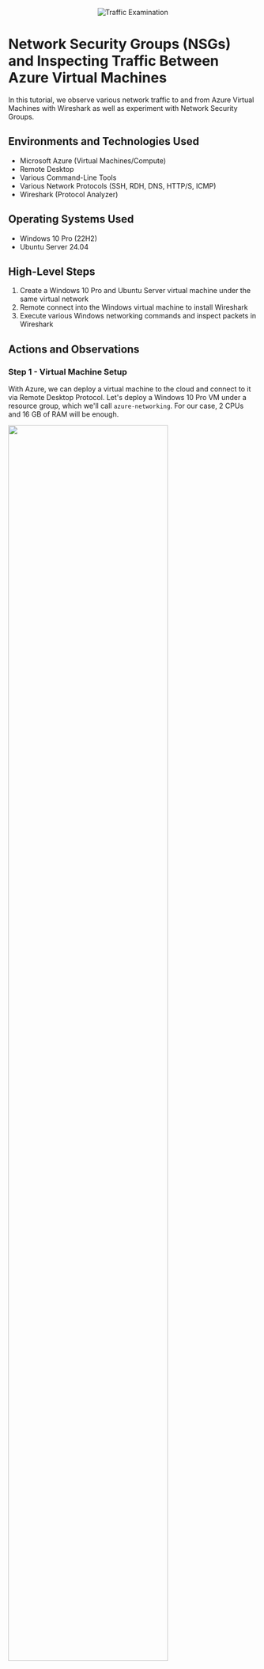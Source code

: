 <p align="center">
<img src="https://i.imgur.com/Ua7udoS.png" alt="Traffic Examination"/>
</p>

<h1>Network Security Groups (NSGs) and Inspecting Traffic Between Azure Virtual Machines</h1>
In this tutorial, we observe various network traffic to and from Azure Virtual Machines with Wireshark as well as experiment with Network Security Groups. <br />

<!--
<h2>Video Demonstration</h2>

- ### [YouTube: Azure Virtual Machines, Wireshark, and Network Security Groups](https://www.youtube.com)
-->

<h2>Environments and Technologies Used</h2>

- Microsoft Azure (Virtual Machines/Compute)
- Remote Desktop
- Various Command-Line Tools
- Various Network Protocols (SSH, RDH, DNS, HTTP/S, ICMP)
- Wireshark (Protocol Analyzer)

<h2>Operating Systems Used </h2>

- Windows 10 Pro (22H2)
- Ubuntu Server 24.04

<h2>High-Level Steps</h2>

1. Create a Windows 10 Pro and Ubuntu Server virtual machine under the same virtual network
2. Remote connect into the Windows virtual machine to install Wireshark
3. Execute various Windows networking commands and inspect packets in Wireshark

<h2>Actions and Observations</h2>

<h3>Step 1 - Virtual Machine Setup</h3>

With Azure, we can deploy a virtual machine to the cloud and connect to it via Remote Desktop Protocol. Let's deploy a Windows 10 Pro VM under a resource group, which we'll call `azure-networking`. For our case, 2 CPUs and 16 GB of RAM will be enough.


<p float="left">
  <img src="images/Step1_WindowsVMCreation.png" height="80%" width="80%"/>
  <!-- <img src="images/Step1_WindowsVMCreation2.png" height="80%" width="80%" alt="Disk Sanitization Steps"/> -->
</p>

When creating the Ubuntu Server VM, we will use a password based authenication rather than an SSH key. The Ubuntu Server VM is not as resource heavy as the Windows VM, so we can opt to use one of the cheaper hardware sizes. To ensure connectivity between the two VMs, we can put this VM under the same virtual network.

<p>
  <img src="images/Step1_UbuntuServerVMCreation.png" height="80%" width="80%"/>
  <img src="images/Step1_UbuntuServerVMCreation_NetworkSettings.png" height="80%" width="80%"/>
</p>

<h3>Step 2 - Wireshark Installation</h3>

Now that the VMs are created, we can use **Remote Desktop Connection** to connect to our Windows 10 Pro VM. Once the Windows setup is complete, download [Wireshark](https://www.wireshark.org/download.html). We will download the `Windows x64 Installer` and stick with the default settings. Note that the Wireshark installer will also install `Npcap`. Now, open Wireshark and you will be greeted with the following screen:

<img src="images/WiresharkMainScreen.png" height="80%" width="80%"/>

<h3>Step 3 - Packet Trace</h3>

With Wireshark we can inspect all incoming and outgoing packets from our computer. We will inspect the following traffic:
- ICMP
- SSH
- DHCP
- DNS
- RDP

Notice that we can filter our packets. As I am using an Ethernet connection, I will select that for caputuring traffic.

<h4>ICMP Trace</h4>

Let's first filter by ICMP traffic by typing `icmp` into the filter text field at the top and hit apply.

<img src="images/WiresharkICMPFilter.png" height="80%" width="80%"/>

Then we can start the packet trace by clicking the button on the top left.

<img src="images/WiresharkICMPFilter2.png" height="80%" width="80%"/>

We should then be greeted with the following screen:

<img src="images/WiresharkICMPBlank.png" height="80%" width="80%"/>

At the moment, there are no packets to display as there isn't any ICMP traffic being sent or received by our machine. Luckily, the Windows OS has built-in commands that utilize the ICMP protocol for sending and receiving information. One of these commands is the `ping` command, which is used to test connectivity to another machine. Since we created an Ubuntu client under the same virtual network as our Windows client, we can ping its private IP address (in my case this is `10.0.0.5`). In command prompt, execute the following command:

`ping 10.0.0.5`

Of course, your IP address configuration may be different so be sure to find your Ubuntu client under `Virtual Machines` in the Azure portal. Now, if you see something like this from your ping result, it means the Ubuntu client was succesfully reached!

<img src="images/PingCommand.png" height="80%" width="80%"/>

If we take a look at the Wireshark packet trace, we will notice some packet information.

<img src="images/PingPacketTrace.png" height="80%" width="80%"/>

<h4>SSH Trace</h4>

SSH is a protocol that allows one machine to connect to another machine (typically a Linux machine) and interact with it through a command line interface. We can connect to our Ubuntu VM through SSH as follows:

`ssh <USERNAME>@<IP>`

Here, the username is what you used to create the Ubuntu VM and the IP address is its private IP. In my case, I connect to it via the command `ssh jay@10.0.0.5`. Then we authenticate with the password used during VM creation. After this is done, you will be presented with a linux command line, indicating we have connected to the Ubuntu server. In Wireshark we will see something like this:

<img src="images/SSHPacketTrace.png" height="80%" width="80%"/>

The first couple lines indicate the packets exchanged during authentication. The authentication process uses elliptic curve Diffie-Hellman, a very cryptographically secure public key exchange algorithm that prevents unauthorized access from attackers.

Now, anytime you type in a character, delete a character, or execute a command, packet data is sent to the server and back to you. This makes sense as SSH provides real-time terminal access to the other machine, which means that constant uptime is required if you want to interact with that machine and see changes.